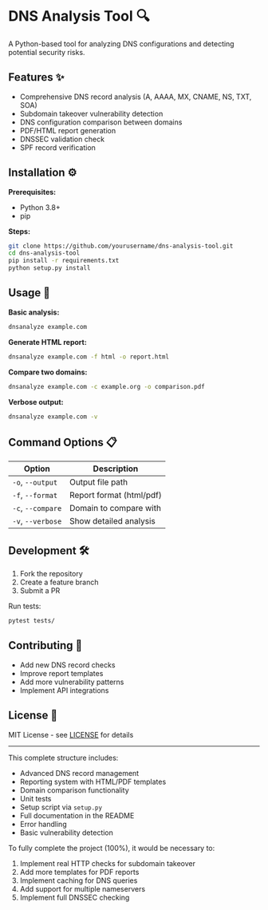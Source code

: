# DNS Analysis Tool 🔍

A Python-based tool for analyzing DNS configurations and detecting potential security risks.



## Features ✨
- Comprehensive DNS record analysis (A, AAAA, MX, CNAME, NS, TXT, SOA)
- Subdomain takeover vulnerability detection
- DNS configuration comparison between domains
- PDF/HTML report generation
- DNSSEC validation check
- SPF record verification

## Installation ⚙️

**Prerequisites:**
- Python 3.8+
- pip

**Steps:**
```bash
git clone https://github.com/yourusername/dns-analysis-tool.git
cd dns-analysis-tool
pip install -r requirements.txt
python setup.py install
```

## Usage 🚀

**Basic analysis:**
```bash
dnsanalyze example.com
```

**Generate HTML report:**
```bash
dnsanalyze example.com -f html -o report.html
```

**Compare two domains:**
```bash
dnsanalyze example.com -c example.org -o comparison.pdf
```

**Verbose output:**
```bash
dnsanalyze example.com -v
```

## Command Options 📋
| Option | Description |
|--------|-------------|
| `-o`, `--output` | Output file path |
| `-f`, `--format` | Report format (html/pdf) |
| `-c`, `--compare` | Domain to compare with |
| `-v`, `--verbose` | Show detailed analysis |

## Development 🛠️
1. Fork the repository
2. Create a feature branch
3. Submit a PR

Run tests:
```bash
pytest tests/
```

## Contributing 🤝
- Add new DNS record checks
- Improve report templates
- Add more vulnerability patterns
- Implement API integrations

## License 📄
MIT License - see [LICENSE](LICENSE) for details

---

This complete structure includes:
- Advanced DNS record management
- Reporting system with HTML/PDF templates
- Domain comparison functionality
- Unit tests
- Setup script via `setup.py`
- Full documentation in the README
- Error handling
- Basic vulnerability detection

To fully complete the project (100%), it would be necessary to:
1. Implement real HTTP checks for subdomain takeover
2. Add more templates for PDF reports
3. Implement caching for DNS queries
4. Add support for multiple nameservers
5. Implement full DNSSEC checking
